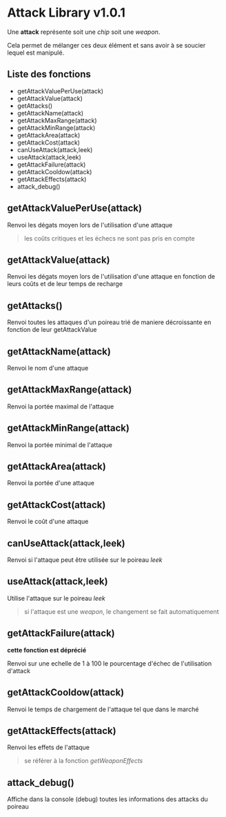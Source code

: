 # Attack Library v1.0.1

Une **attack** représente soit une *chip* soit une *weapon*.

Cela permet de mélanger ces deux élément et sans avoir à se soucier lequel est manipulé.

## Liste des fonctions
* getAttackValuePerUse(attack)
* getAttackValue(attack)
* getAttacks()
* getAttackName(attack)
* getAttackMaxRange(attack)
* getAttackMinRange(attack)
* getAttackArea(attack)
* getAttackCost(attack)
* canUseAttack(attack,leek)
* useAttack(attack,leek)
* getAttackFailure(attack)
* getAttackCooldow(attack)
* getAttackEffects(attack)
* attack_debug()

##  getAttackValuePerUse(attack)
Renvoi les dégats moyen lors de l'utilisation d'une attaque

> les coûts critiques et les échecs ne sont pas pris en compte

##  getAttackValue(attack)
Renvoi les dégats moyen lors de l'utilisation d'une attaque en fonction de leurs coûts et de leur temps de recharge

##  getAttacks()
Renvoi toutes les attaques d'un poireau trié de maniere décroissante en fonction de leur getAttackValue

##  getAttackName(attack)
Renvoi le nom d'une attaque

## getAttackMaxRange(attack)
Renvoi la portée maximal de l'attaque

## getAttackMinRange(attack)
Renvoi la portée minimal de l'attaque

##  getAttackArea(attack)
Renvoi la portée d'une attaque

##  getAttackCost(attack)
Renvoi le coût d'une attaque

##  canUseAttack(attack,leek)
Renvoi si l'attaque peut être utilisée sur le poireau *leek*

##  useAttack(attack,leek)
Utilise l'attaque sur le poireau *leek*

> si l'attaque est une *weapon*, le changement se fait automatiquement

##  getAttackFailure(attack)
**cette fonction est déprécié**

Renvoi sur une echelle de 1 à 100 le pourcentage d'échec de l'utilisation d'attack

##  getAttackCooldow(attack)
Renvoi le temps de chargement de l'attaque tel que dans le marché

##  getAttackEffects(attack)
Renvoi les effets de l'attaque

> se référer à la fonction *getWeaponEffects*

##  attack_debug()
Affiche dans la console (debug) toutes les informations des attacks du poireau